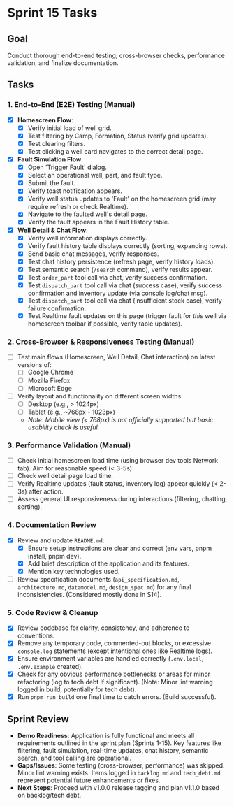 # Sprint 15 Tasks

## Goal
Conduct thorough end-to-end testing, cross-browser checks, performance validation, and finalize documentation.

## Tasks

### 1. End-to-End (E2E) Testing (Manual)
- [x] **Homescreen Flow**: 
  - [x] Verify initial load of well grid.
  - [x] Test filtering by Camp, Formation, Status (verify grid updates).
  - [x] Test clearing filters.
  - [x] Test clicking a well card navigates to the correct detail page.
- [x] **Fault Simulation Flow**:
  - [x] Open 'Trigger Fault' dialog.
  - [x] Select an operational well, part, and fault type.
  - [x] Submit the fault.
  - [x] Verify toast notification appears.
  - [x] Verify well status updates to 'Fault' on the homescreen grid (may require refresh or check Realtime).
  - [x] Navigate to the faulted well's detail page.
  - [x] Verify the fault appears in the Fault History table.
- [x] **Well Detail & Chat Flow**:
  - [x] Verify well information displays correctly.
  - [x] Verify fault history table displays correctly (sorting, expanding rows).
  - [x] Send basic chat messages, verify responses.
  - [x] Test chat history persistence (refresh page, verify history loads).
  - [x] Test semantic search (`/search` command), verify results appear.
  - [x] Test `order_part` tool call via chat, verify success confirmation.
  - [x] Test `dispatch_part` tool call via chat (success case), verify success confirmation and inventory update (via console log/chat msg).
  - [x] Test `dispatch_part` tool call via chat (insufficient stock case), verify failure confirmation.
  - [x] Test Realtime fault updates on this page (trigger fault for *this* well via homescreen toolbar if possible, verify table updates).

### 2. Cross-Browser & Responsiveness Testing (Manual)
- [ ] Test main flows (Homescreen, Well Detail, Chat interaction) on latest versions of:
  - [ ] Google Chrome
  - [ ] Mozilla Firefox
  - [ ] Microsoft Edge
- [ ] Verify layout and functionality on different screen widths:
  - [ ] Desktop (e.g., > 1024px)
  - [ ] Tablet (e.g., ~768px - 1023px)
  - *Note: Mobile view (< 768px) is not officially supported but basic usability check is useful.*

### 3. Performance Validation (Manual)
- [ ] Check initial homescreen load time (using browser dev tools Network tab). Aim for reasonable speed (< 3-5s).
- [ ] Check well detail page load time.
- [ ] Verify Realtime updates (fault status, inventory log) appear quickly (< 2-3s) after action.
- [ ] Assess general UI responsiveness during interactions (filtering, chatting, sorting).

### 4. Documentation Review
- [x] Review and update `README.md`:
  - [x] Ensure setup instructions are clear and correct (env vars, pnpm install, pnpm dev).
  - [x] Add brief description of the application and its features.
  - [x] Mention key technologies used.
- [ ] Review specification documents (`api_specification.md`, `architecture.md`, `datamodel.md`, `design_spec.md`) for any final inconsistencies. (Considered mostly done in S14).

### 5. Code Review & Cleanup
- [x] Review codebase for clarity, consistency, and adherence to conventions.
- [x] Remove any temporary code, commented-out blocks, or excessive `console.log` statements (except intentional ones like Realtime logs).
- [x] Ensure environment variables are handled correctly (`.env.local`, `.env.example` created).
- [x] Check for any obvious performance bottlenecks or areas for minor refactoring (log to tech debt if significant). (Note: Minor lint warning logged in build, potentially for tech debt).
- [x] Run `pnpm run build` one final time to catch errors. (Build successful).

## Sprint Review
- **Demo Readiness**: Application is fully functional and meets all requirements outlined in the sprint plan (Sprints 1-15). Key features like filtering, fault simulation, real-time updates, chat history, semantic search, and tool calling are operational.
- **Gaps/Issues**: Some testing (cross-browser, performance) was skipped. Minor lint warning exists. Items logged in `backlog.md` and `tech_debt.md` represent potential future enhancements or fixes.
- **Next Steps**: Proceed with v1.0.0 release tagging and plan v1.1.0 based on backlog/tech debt. 